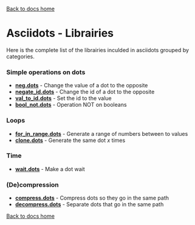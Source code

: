 [Back to docs home](../../index.md)

# Asciidots - Librairies

Here is the complete list of the librairies inculded in asciidots grouped by categories.

### Simple operations on dots
- **[neg.dots](neg.md)** - Change the value of a dot to the opposite 
- **[negate_id.dots](negate_id.md)** - Change the id of a dot to the opposite
- **[val_to_id.dots](val_to_id.md)** - Set the id to the value
- **[bool_not.dots](bool_not.md)**	- Operation NOT on booleans


### Loops
- **[for_in_range.dots](for_in_range.md)** - Generate a range of numbers between to values
- **[clone.dots](clone.md)** - Generate the same dot *x* times

### Time
- **[wait.dots](wait.md)** - Make a dot wait 

### (De)compression
- **[compress.dots](compress.md)** - Compress dots so they go in the same path
- **[decompress.dots](decompress.md)** - Separate dots that go in the same path

[Back to docs home](../../index.md)
